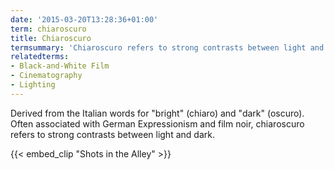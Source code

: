 ```yaml
---
date: '2015-03-20T13:28:36+01:00'
term: chiaroscuro
title: Chiaroscuro
termsummary: 'Chiaroscuro refers to strong contrasts between light and dark.'
relatedterms:
- Black-and-White Film
- Cinematography
- Lighting
---
```


Derived from the Italian words for "bright" (chiaro) and "dark"
(oscuro).  Often associated with German Expressionism and film noir,
chiaroscuro refers to strong contrasts between light and dark.

<!--more-->

{{< embed_clip "Shots in the Alley" >}}
